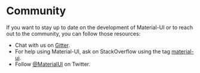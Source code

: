# Community

If you want to stay up to date on the development of Material-UI or to reach out to the community, you can follow those resources:

- Chat with us on [Gitter](https://gitter.im/callemall/material-ui).
- For help using Material-UI, ask on StackOverflow using the tag
[material-ui](http://stackoverflow.com/questions/tagged/material-ui).
- Follow [@MaterialUI](https://twitter.com/MaterialUI) on Twitter.
